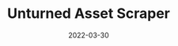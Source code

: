 ---
draft: true
slug: 'unturned-asset-scraper'
title: 'Unturned Asset Scraper'
description: 'Find and Scrape Unturned Mod assets into a MongoDB database'
date: 2022-03-30
tags:
  -  'python'
  -  'mongodb'
  -  'cli'
---